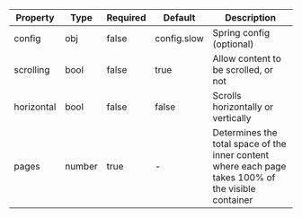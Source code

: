 | Property   | Type   | Required | Default     | Description                                                                                         |
|------------|--------|----------|-------------|-----------------------------------------------------------------------------------------------------|
| config     | obj    | false    | config.slow | Spring config (optional)                                                                            |
| scrolling  | bool   | false    | true        | Allow content to be scrolled, or not                                                                |
| horizontal | bool   | false    | false       | Scrolls horizontally or vertically                                                                  |
| pages      | number | true     | -           | Determines the total space of the inner content where each page takes 100% of the visible container |